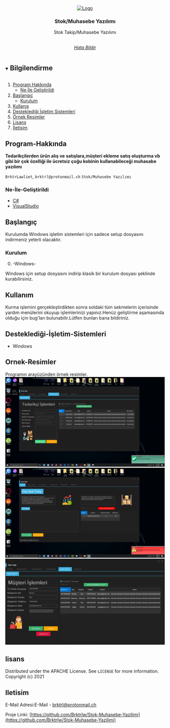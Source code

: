 



<br />
<p align="center">
  <a href="https://github.com/Brktrlw/Stok-Muhasebe-Yazilimi">
    <img src="images/icon.png" alt="Logo" width="140" height="140">
  </a>

  <h3 align="center">Stok/Muhasebe Yazılımı</h3>

  <p align="center">
    Stok Takip/Muhasebe Yazılımı
    <br />
    <br />
    <p align="center"><address>
      <div align="center">
    <a href="mailto:brktrl@protonmail.ch">Hata Bildir</a>
    <br>
    <!--<a href="http://www.riglsable.rf.gd/" target="_blank">Web Sitesi</a>-->
    </div>
    </address>
    </p>
  </p>
</p>



<details open="open">
  <summary><h2 style="display: inline-block">Bilgilendirme</h2></summary>
  <ol>
    <li>
      <a href="#Program-Hakkında">Program Hakkında</a>
      <ul>
        <li><a href="#Ne-İle-Geliştirildi">Ne İle Geliştirildi</a></li>
      </ul>
    </li>
    <li>
      <a href="#Başlangıç">Başlangıç</a>
      <ul>
        <li><a href="#Kurulum">Kurulum</a></li>
      </ul>
    </li>
    <li><a href="#Kullanım">Kullanış</a></li>
    <li><a href="#Desteklediği-İşletim-Sistemleri">Desteklediği İşletim Sistemleri</a>
    <li><a href="#Ornek-Resimler">Örnek Resimler</a>
    <li><a href="#lisans">Lisans</a></li>
    <li><a href="#Iletisim">İletişim</a></li>
  </ol>
</details>

## Program-Hakkında

**Tedarikçilerden ürün alış ve satışlara,müşteri ekleme satış oluşturma vb gibi bir çok özelliği ile ücretsiz çoğu kobinin kullanabileceği muhasabe yazılımı**

`BrktrLawliet`,
`brktrl@protonmail.ch`
`Stok/Muhasebe Yazılımı`


### Ne-İle-Geliştirildi

* [C#]()
* [VisualStudio](https://visualstudio.microsoft.com/tr/)

## Başlangıç

Kurulumda Windows işletim sistemleri için sadece setup dosyasını indirmeniz yeterli olacaktır.


### Kurulum
0. -Windows-

Windows için setup dosyasını indirip klasik bir kurulum dosyası şeklinde kurabilirsiniz.

## Kullanım

Kurma işlemini gerçekleştirdikten sonra soldaki tüm sekmelerin içerisinde yardım menülerini okuyup işlemlerinizi yapınız.Henüz geliştirme aşamasında olduğu için bug'ları bulunabilir.Lütfen bunları bana bildiriniz.

## Desteklediği-İşletim-Sistemleri
* Windows

## Ornek-Resimler
Programın arayüzünden örnek resimler.
<img src="images/Untitled2.png"></img><br>
<img src="images/Untitled.png"></img><br>
<img src="images/Capture.JPG"></img><br>
## lisans

Distributed under the APACHE License. See `LICENSE` for more information.<br>
Copyright (c) 2021 

## Iletisim

E-Mail Adresi:E-Mail - brktrl@protonmail.ch

Proje Linki: [https://github.com/Brktrlw/Stok-Muhasebe-Yazilimi](https://github.com/Brktrlw/Stok-Muhasebe-Yazilimi)<br>
<!--Web Site Linki: [http://www.riglsable.rf.gd/](http://www.riglsable.rf.gd/)-->





